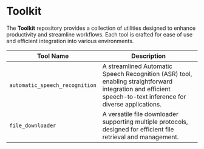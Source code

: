 # Toolkit

The **Toolkit** repository provides a collection of utilities designed to enhance productivity and streamline workflows. Each tool is crafted for ease of use and efficient integration into various environments.

| Tool Name                      | Description                                                                                                                                                  |
| ------------------------------ | ------------------------------------------------------------------------------------------------------------------------------------------------------------ |
| `automatic_speech_recognition` | A streamlined Automatic Speech Recognition (ASR) tool, enabling straightforward integration and efficient speech-to-text inference for diverse applications. |
| `file_downloader`              | A versatile file downloader supporting multiple protocols, designed for efficient file retrieval and management.                                             |
